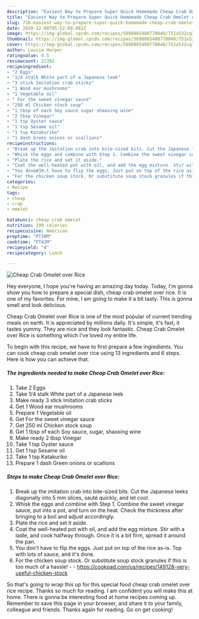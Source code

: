 ```yaml
---
description: "Easiest Way to Prepare Super Quick Homemade Cheap Crab Omelet over Rice"
title: "Easiest Way to Prepare Super Quick Homemade Cheap Crab Omelet over Rice"
slug: 716-easiest-way-to-prepare-super-quick-homemade-cheap-crab-omelet-over-rice
date: 2020-12-08T05:52:09.081Z
image: https://img-global.cpcdn.com/recipes/5698865408770048/751x532cq70/cheap-crab-omelet-over-rice-recipe-main-photo.jpg
thumbnail: https://img-global.cpcdn.com/recipes/5698865408770048/751x532cq70/cheap-crab-omelet-over-rice-recipe-main-photo.jpg
cover: https://img-global.cpcdn.com/recipes/5698865408770048/751x532cq70/cheap-crab-omelet-over-rice-recipe-main-photo.jpg
author: Louisa Harper
ratingvalue: 4.5
reviewcount: 21392
recipeingredient:
- "2 Eggs"
- "1/4 stalk White part of a Japanese leek"
- "3 stick Imitation crab sticks"
- "1 Wood ear mushrooms"
- "1 Vegetable oil"
- " For the sweet vinegar sauce"
- "250 ml Chicken stock soup"
- "1 tbsp of each Soy sauce sugar shaoxing wine"
- "2 tbsp Vinegar"
- "1 tsp Oyster sauce"
- "1 tsp Sesame oil"
- "1 tsp Katakuriko"
- "1 dash Green onions or scallions"
recipeinstructions:
- "Break up the imitation crab into bite-sized bits. Cut the Japanese leeks diagonally into 5 mm slices, sauté quickly, and let cool."
- "Whisk the eggs and combine with Step 1. Combine the sweet vinegar sauce, put into a pot, and turn on the heat. Check the thickness after bringing to a boil and adjust accordingly."
- "Plate the rice and set it aside."
- "Coat the well-heated pot with oil, and add the egg mixture. Stir with a ladle, and cook halfway through. Once it is a bit firm, spread it around the pan."
- "You don&#39;t have to flip the eggs. Just put on top of the rice as-is. Top with lots of sauce, and it&#39;s done."
- "For the chicken soup stock. Or substitute soup stock granules if this is too much of a hassle!  https://cookpad.com/us/recipes/149128-very-useful-chicken-stock"
categories:
- Recipe
tags:
- cheap
- crab
- omelet

katakunci: cheap crab omelet 
nutrition: 299 calories
recipecuisine: American
preptime: "PT30M"
cooktime: "PT42M"
recipeyield: "4"
recipecategory: Lunch

---
```



![Cheap Crab Omelet over Rice](https://img-global.cpcdn.com/recipes/5698865408770048/751x532cq70/cheap-crab-omelet-over-rice-recipe-main-photo.jpg)

Hey everyone, I hope you're having an amazing day today. Today, I'm gonna show you how to prepare a special dish, cheap crab omelet over rice. It is one of my favorites. For mine, I am going to make it a bit tasty. This is gonna smell and look delicious.



Cheap Crab Omelet over Rice is one of the most popular of current trending meals on earth. It is appreciated by millions daily. It's simple, it's fast, it tastes yummy. They are nice and they look fantastic. Cheap Crab Omelet over Rice is something which I've loved my entire life.


To begin with this recipe, we have to first prepare a few ingredients. You can cook cheap crab omelet over rice using 13 ingredients and 6 steps. Here is how you can achieve that.

<!--inarticleads1-->

##### The ingredients needed to make Cheap Crab Omelet over Rice:

1. Take 2 Eggs
1. Take 1/4 stalk White part of a Japanese leek
1. Make ready 3 stick Imitation crab sticks
1. Get 1 Wood ear mushrooms
1. Prepare 1 Vegetable oil
1. Get  For the sweet vinegar sauce
1. Get 250 ml Chicken stock soup
1. Get 1 tbsp of each Soy sauce, sugar, shaoxing wine
1. Make ready 2 tbsp Vinegar
1. Take 1 tsp Oyster sauce
1. Get 1 tsp Sesame oil
1. Take 1 tsp Katakuriko
1. Prepare 1 dash Green onions or scallions




<!--inarticleads2-->

##### Steps to make Cheap Crab Omelet over Rice:

1. Break up the imitation crab into bite-sized bits. Cut the Japanese leeks diagonally into 5 mm slices, sauté quickly, and let cool.
1. Whisk the eggs and combine with Step 1. Combine the sweet vinegar sauce, put into a pot, and turn on the heat. Check the thickness after bringing to a boil and adjust accordingly.
1. Plate the rice and set it aside.
1. Coat the well-heated pot with oil, and add the egg mixture. Stir with a ladle, and cook halfway through. Once it is a bit firm, spread it around the pan.
1. You don&#39;t have to flip the eggs. Just put on top of the rice as-is. Top with lots of sauce, and it&#39;s done.
1. For the chicken soup stock. Or substitute soup stock granules if this is too much of a hassle! -  - https://cookpad.com/us/recipes/149128-very-useful-chicken-stock




So that's going to wrap this up for this special food cheap crab omelet over rice recipe. Thanks so much for reading. I am confident you will make this at home. There is gonna be interesting food at home recipes coming up. Remember to save this page in your browser, and share it to your family, colleague and friends. Thanks again for reading. Go on get cooking!
